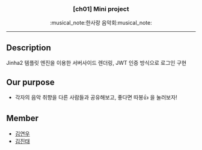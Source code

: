 <h3 align="center">[ch01] Mini project</h3>
<p align="center">
  :musical_note:한사랑 음악회:musical_note:
</p>

* * *

## Description
Jinha2 템플릿 엔진을 이용한 서버사이드 렌더링, JWT 인증 방식으로 로그인 구현


## Our purpose
* 각자의 음악 취향을 다른 사람들과 공유해보고, 좋다면 따봉:+1: 을 눌러보자! 



## Member
* [김연우](https://github.com/Yeonwoo-Kim)
* [김진태](https://github.com/swcide)

